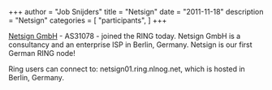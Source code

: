 +++
author = "Job Snijders"
title = "Netsign"
date = "2011-11-18"
description = "Netsign"
categories = [
    "participants",
]
+++

<a href="http://www.netsign.net/">Netsign GmbH</a> - AS31078 - joined the RING today. Netsign GmbH is a consultancy and an enterprise ISP in Berlin, Germany. Netsign is our first German RING node! 

Ring users can connect to: netsign01.ring.nlnog.net, which is hosted in Berlin, Germany. 


